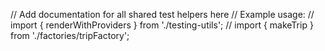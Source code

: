 // Add documentation for all shared test helpers here
// Example usage:
// import { renderWithProviders } from './testing-utils';
// import { makeTrip } from './factories/tripFactory';
